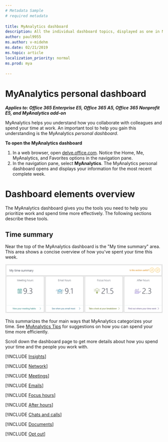 ```yaml
---
# Metadata Sample
# required metadata

title: MyAnalytics dashboard
description: All the individual dashboard topics, displayed as one in MyAnalytics
author: paul9955
ms.author: v-midehm
ms.date: 02/21/2019
ms.topic: article
localization_priority: normal 
ms.prod: mya

---
```


# MyAnalytics personal dashboard

_**Applies to: Office 365 Enterprise E5, Office 365 A5, Office 365 Nonprofit E5, and MyAnalytics add-on**_

MyAnalytics helps you understand how you collaborate with colleagues and spend your time at work. An important tool to help you gain this understanding is the MyAnalytics _personal dashboard_.

**To open the MyAnalytics dashboard**

1. In a web browser, open [delve.office.com](http://delve.office.com). Notice the Home, Me, MyAnalytics, and Favorites options in the navigation pane.
2. In the navigation pane, select **MyAnalytics**. The MyAnalytics personal dashboard opens and displays your information for the most recent complete week.

# Dashboard elements overview

The MyAnalytics dashboard gives you the tools you need to help you prioritize work and spend time more effectively. The following sections describe these tools.

## Time summary

Near the top of the MyAnalytics dashboard is the "My time summary" area. This area shows a concise overview of how you've spent your time this week.

<img src="../../Images/mya/use/time-summary.PNG" alt="The My time summary area of the MyAnalytics dashboard">

This summarizes the four main ways that MyAnalytics categorizes your time. See [MyAnalytics Tips](../Overview/Tips.md) for suggestions on how you can spend your time more efficiently.

Scroll down the dashboard page to get more details about how you spend your time and the people you work with.

[!INCLUDE [Insights](MyA-Dashboard/MyA-DB-Insights.md)]

[!INCLUDE [Network](MyA-Dashboard/MyA-DB-Network.md)]

[!INCLUDE [Meetings](MyA-Dashboard/MyA-DB-Meetings.md)]

[!INCLUDE [Emails](MyA-Dashboard/MyA-DB-Emails.md)]

[!INCLUDE [Focus hours](MyA-Dashboard/MyA-DB-Focus-hours.md)]

[!INCLUDE [After hours](MyA-Dashboard/MyA-DB-After-hours.md)]

[!INCLUDE [Chats and calls](MyA-Dashboard/MyA-DB-Chats-and-calls.md)]

[!INCLUDE [Documents](MyA-Dashboard/mya-db-documents.md)]

[!INCLUDE [Opt out](MyA-Dashboard/MyA-DB-Opt-out.md)]
